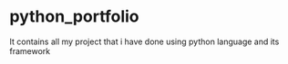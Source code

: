 # python_portfolio

It contains all my project that i have done using python language and its framework 


